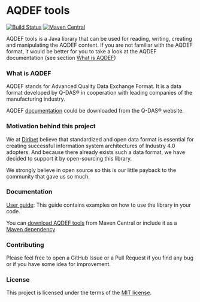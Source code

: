 # AQDEF tools

[![Build Status](https://travis-ci.org/diribet/aqdef-tools.svg?branch=master)](https://travis-ci.org/diribet/aqdef-tools)
[![Maven Central](https://maven-badges.herokuapp.com/maven-central/cz.diribet/aqdef-tools/badge.svg)](https://maven-badges.herokuapp.com/maven-central/cz.diribet/aqdef-tools)

AQDEF tools is a Java library that can be used for reading, writing, creating and manipulating the AQDEF content. 
If you are not familiar with the AQDEF format, it would be better for you to take a look at the AQDEF documentation (see section [What is AQDEF](#what-is-aqdef))

### What is AQDEF

AQDEF stands for Advanced Quality Data Exchange Format.
It is a data format developed by Q-DAS® in cooperation with leading companies of the manufacturing industry.

AQDEF [documentation](https://www.q-das.com/en/service/data-format-aqdef) could be downloaded from the Q-DAS® website. 

### Motivation behind this project

We at [Diribet](https://www.diribet.com) believe that standardized and open data format is essential for creating successful information system architectures of Industry 4.0 adopters.
And because there already exists such a data format, we have decided to support it by open-sourcing this library.

We strongly believe in open source so this is our little payback to the community that gave us so much.

### Documentation

[User guide](./UserGuide.md): This guide contains examples on how to use the library in your code.

You can [download AQDEF tools](https://maven-badges.herokuapp.com/maven-central/cz.diribet/aqdef-tools) from Maven Central or include it as a [Maven dependency](./UserGuide.md#using-aqdef-tools-with-maven)

### Contributing

Please feel free to open a GitHub Issue or a Pull Request if you find any bug or if you have some idea for improvement.

### License

This project is licensed under the terms of the [MIT license](https://opensource.org/licenses/MIT).
